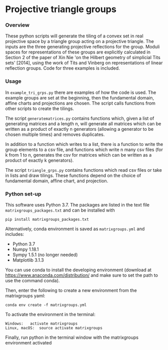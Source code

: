 # Projective triangle groups

### Overview

These python scripts will generate the tiling of a convex set in real
projective space by a triangle group acting on a projective triangle. The
inputs are the three generating projective reflections for the group.
Moduli spaces for representations of these groups are explicitly calculated
in Section 2 of the paper of Xin Nie 'on the Hilbert geometry of simplicial
Tits sets' [2014], using the work of Tits and Vinberg on representations of
linear reflection groups. Code for three examples is included. 

### Usage

In ``example_tri_grps.py`` there are examples of how the code is used. The
example groups are set at the beginning, then the fundamental domain,
affine charts and projections are chosen. The script calls functions from
other scripts to create the tilings. 

The script ``generatematrices.py`` contains functions which, given a list of
generating matrices and a length n, will generate all matrices which can be
written as a product of exactly n generators (allowing a generator to be
chosen multiple times) and removes duplicates. 

In addition to a function which writes to a list, there is a function to
write the group elements to a csv file, and functions which write n many
csv files (for k from 1 to n, generates the csv for matrices which can
be written as a product of exactly k generators). 

The script ``triangle_grps.py`` contains functions which read csv files or take
in lists and draw tilings. These functions depend on the choice of
fundamental domain, affine chart, and projection. 

### Python set-up

This software uses Python 3.7. The packages are listed in the text file
``matrixgroups_packages.txt`` and can be installed with

```
pip install matrixgroups_packages.txt
```

Alternatively,  conda environment is saved as `` matrixgroups.yml `` and
includes:

* Python   3.7
* Numpy   1.18.1
* Sympy   1.5.1 (no longer needed)
* Matplotlib   3.1.3

You can use conda to install the developing environment (download at
https://www.anaconda.com/distribution/ and make sure to set the path to
use the command conda).

Then, enter the following to create a new environment from the matrixgroups
yaml:

```
conda env create -f matrixgroups.yml
```

To activate the environment in the terminal:

```
Windows:   activate matrixgroups
Linux, macOS:  source activate matrixgroups
```

Finally, run python in the terminal window with the matrixgroups environment
activated



